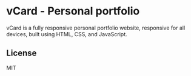 # vCard - Personal portfolio


vCard is a fully responsive personal portfolio website, responsive for all devices, built using HTML, CSS, and JavaScript.

## License

MIT
